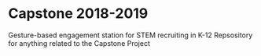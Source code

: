 # Capstone 2018-2019 
 Gesture-based engagement station for STEM recruiting in K-12
Repsository for anything related to the Capstone Project
